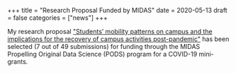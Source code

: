 +++
title = "Research Proposal Funded by MIDAS"
date = 2020-05-13
draft = false
categories = ["news"]
+++

My research proposal ["Students’ mobility patterns on campus and the implications for the recovery of campus activities post-pandemic"](https://midas.umich.edu/covid19-pods-grants-nguyen-brooks-romero/) has been selected (7 out of 49 submissions) for funding through the MIDAS Propelling Original Data Science (PODS) program for a COVID-19 mini-grants.

